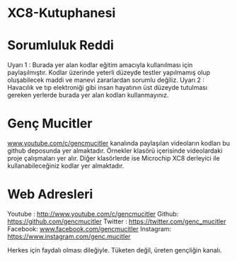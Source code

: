 # XC8-Kutuphanesi

# Sorumluluk Reddi
Uyarı 1 : Burada yer alan kodlar eğitim amacıyla kullanılması için paylaşılmıştır. Kodlar üzerinde yeterli düzeyde testler yapılmamış olup oluşabilecek maddi ve manevi zararlardan sorumlu değiliz.
Uyarı 2 : Havacılık ve tıp elektroniği gibi insan hayatının üst düzeyde tutulması gereken yerlerde burada yer alan kodları kullanmayınız.

# Genç Mucitler
www.youtube.com/c/gencmucitler kanalında paylaşılan videoların kodları bu github deposunda yer almaktadır.
Örnekler klasörü içerisinde videolardaki proje çalışmaları yer alır.
Diğer klasörlerde ise Microchip XC8 derleyici ile kullanabileceğiniz kodlar yer almaktadır.

# Web Adresleri
Youtube : http://www.youtube.com/c/gencmucitler
Github: https://github.com/gencmucitler
Twitter : https://twitter.com/genc_mucitler
Facebook: www.facebook.com/gencmucitler
Instagram: https://www.instagram.com/genc.mucitler

Herkes için faydalı olması dileğiyle. Tüketen değil, üreten gençliğin kanalı.
